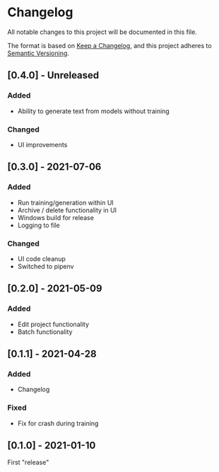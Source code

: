 # Changelog
All notable changes to this project will be documented in this file.

The format is based on [Keep a Changelog](https://keepachangelog.com/en/1.0.0/),
and this project adheres to [Semantic Versioning](https://semver.org/spec/v2.0.0.html).

## [0.4.0] - Unreleased
### Added
- Ability to generate text from models without training
### Changed
- UI improvements


## [0.3.0] - 2021-07-06
### Added
- Run training/generation within UI
- Archive / delete functionality in UI
- Windows build for release
- Logging to file
### Changed
- UI code cleanup
- Switched to pipenv

## [0.2.0] - 2021-05-09
### Added
- Edit project functionality
- Batch functionality

## [0.1.1] - 2021-04-28
### Added
- Changelog
### Fixed
- Fix for crash during training

## [0.1.0] - 2021-01-10
First "release"
